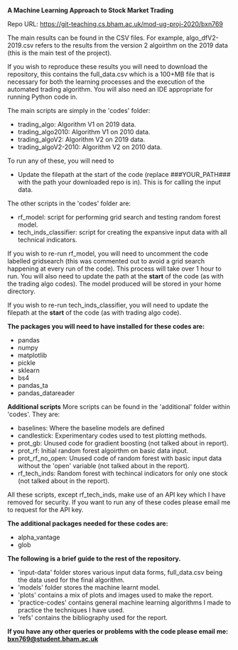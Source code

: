 **A Machine Learning Approach to Stock Market Trading**

Repo URL: https://git-teaching.cs.bham.ac.uk/mod-ug-proj-2020/bxn769

The main results can be found in the CSV files. For example, algo_dfV2-2019.csv refers to the results from the version 2 algoirthm on the 2019 data (this is the main test of the project).

If you wish to reproduce these results you will need to download the repository, this contains the full_data.csv which is a 100+MB file that is necessary for both the learning processes and the execution of the automated trading algorithm. You will also need an IDE appropriate for running Python code in.

The main scripts are simply in the 'codes' folder:
- trading_algo: Algorithm V1 on 2019 data.
- trading_algo2010: Algorithm V1 on 2010 data.
- trading_algoV2: Algorithm V2 on 2019 data.
- trading_algoV2-2010: Algorithm V2 on 2010 data.

To run any of these, you will need to
- Update the filepath at the start of the code (replace ###YOUR_PATH### with the path your downloaded repo is in). This is for calling the input data.

The other scripts in the 'codes' folder are:
- rf_model: script for performing grid search and testing random forest model.
- tech_inds_classifier: script for creating the expansive input data with all technical indicators.

If you wish to re-run rf_model, you will need to uncomment the code labelled gridsearch (this was commented out to avoid a grid search happening at every run of the code). This process will take over 1 hour to run.
You will also need to update the path at the **start** of the code (as with the trading algo codes).
The model produced will be stored in your home directory.

If you wish to re-run tech_inds_classifier, you will need to update the filepath at the **start** of the code (as with trading algo code).

**The packages you will need to have installed for these codes are:**
- pandas
- numpy
- matplotlib
- pickle
- sklearn
- bs4
- pandas_ta
- pandas_datareader


**Additional scripts**
More scripts can be found in the 'additional' folder within 'codes'. They are:
- baselines: Where the baseline models are defined
- candlestick: Experimentary codes used to test plotting methods.
- prot_gb: Unused code for gradient boosting (not talked about in report).
- prot_rf: Initial random forest algoirthm on basic data input.
- prot_rf_no_open: Unused code of random forest with basic input data without the 'open' variable (not talked about in the report).
- rf_tech_inds: Random forest with techincal indicators for only one stock (not talked about in the report).

All these scripts, except rf_tech_inds, make use of an API key which I have removed for security. If you want to run any of these codes please email me to request for the API key.

**The additional packages needed for these codes are:**
- alpha_vantage
- glob


**The following is a brief guide to the rest of the repository.**
- 'input-data' folder stores various input data forms, full_data.csv being the data used for the final algorithm.
- 'models' folder stores the machine learnt model.
- 'plots' contains a mix of plots and images used to make the report.
- 'practice-codes' contains general machine learning algorithms I made to practice the techniques I have used.
- 'refs' contains the bibliography used for the report.


**If you have any other queries or problems with the code please email me: bxn769@student.bham.ac.uk**
